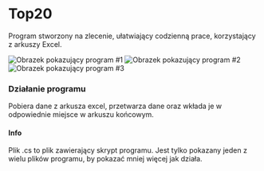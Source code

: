 # Top20
Program stworzony na zlecenie, ułatwiający codzienną prace, korzystający z arkuszy Excel.

![Obrazek pokazujący program #1](https://i.imgur.com/pU7qteb.png)
![Obrazek pokazujący program #2](https://i.imgur.com/WS52dx7.png)
![Obrazek pokazujący program #3](https://i.imgur.com/k1xwzDp.png)

### Działanie programu
Pobiera dane z arkusza excel, przetwarza dane oraz wkłada je w odpowiednie miejsce w arkuszu końcowym.


#### Info
Plik .cs to plik zawierający skrypt programu.
Jest tylko pokazany jeden z wielu plików programu, by pokazać mniej więcej jak działa.

